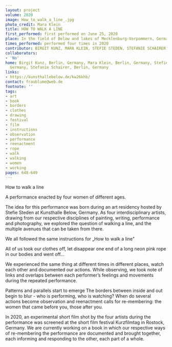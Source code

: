 ```yaml
---
layout: project
volume: 2020
image: How_to_walk_a_line_.jpg
photo_credit: Mara Klein
title: HOW TO WALK A LINE
first_performed: first performed on June 25, 2020
place: In the field of Below and lakes of Mecklenburg-Vorpommern, Germany
times_performed: performed four times in 2020
contributor: BIRGIT KUNZ, MARA KLEIN, STEFIE STEDEN, STEFANIE SCHAIRER
collaborators:
- 'No'
home: Birgit Kunz, Berlin, Germany, Mara Klein, Berlin, Germany, Stefie Steden, Berlin,
  Germany, Stefanie Schairer, Berlin, Germany
links:
- https://kunsthallebelow.de/kw26khb/
contact: fraublume@web.de
footnote: ''
tags:
- art
- book
- borders
- clothes
- drawing
- festival
- film
- instructions
- observation
- performance
- reenactment
- rope
- walk
- walking
- women
- working
pages: 648-649
---
```



How to walk a line



A performance enacted by four women of different ages. 

The idea for this performance was born during an art residency hosted by Stefie Steden at Kunsthalle Below, Germany. As four interdisciplinary artists, drawing from our respective disciplines of painting, writing, performance and photography, we explored the question of walking a line, and the multiple avenues that can be taken from there. 

We all followed the same instructions for „How to walk a line" 

All of us took our clothes off, let disappear one end of a long neon pink rope in our bodies and went off…

We experienced the same thing at different times in different places, watch each other and documented our actions. While observing, we took note of links and overlaps between each performer’s feelings and movements during the repeated performance. 

Patterns and parallels start to emerge The borders between inside and out begin to blur - who is performing, who is watching? When do several actions become observation and reenactment calls for re-membering: the women that came before you, those after you.

In 2020, an experimental short film shot by the four artists during the performance was screened at the short film festival Kurzfilmtag in Rostock, Germany. 
We are currently working on a book in which our respective ways of re-membering the performance are documented and brought together, each informing and responding to the other, each part of a whole.
